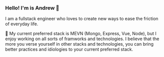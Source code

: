 ### Hello! I'm is Andrew 👋

I am a fullstack engineer who loves to create new ways to ease the friction of everyday life.

🚀 My current preferred stack is MEVN (Mongo, Express, Vue, Node), but I enjoy working on all sorts of framworks and technologies. I believe that the more you verse yourself in other stacks and technologies, you can bring better practices and idiologies to your current preferred stack.
